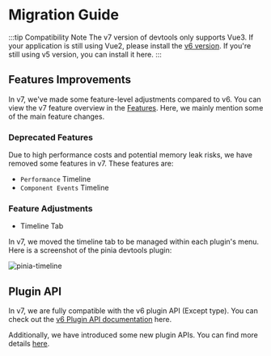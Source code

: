 # Migration Guide

:::tip Compatibility Note
The v7 version of devtools only supports Vue3. If your application is still using Vue2, please install the [v6 version](https://chromewebstore.google.com/detail/vuejs-devtools/iaajmlceplecbljialhhkmedjlpdblhp?utm_source=ext_sidebar?utm_source=ext_sidebar). If you're still using v5 version, you can install it here.
:::

## Features Improvements

In v7, we've made some feature-level adjustments compared to v6. You can view the v7 feature overview in the [Features](/getting-started/features). Here, we mainly mention some of the main feature changes.

### Deprecated Features

Due to high performance costs and potential memory leak risks, we have removed some features in v7. These features are:

- `Performance` Timeline
- `Component Events` Timeline

### Feature Adjustments

- Timeline Tab

In v7, we moved the timeline tab to be managed within each plugin's menu. Here is a screenshot of the pinia devtools plugin:

![pinia-timeline](/features/pinia-timeline.png)

## Plugin API

In v7, we are fully compatible with the v6 plugin API (Except type). You can check out the [v6 Plugin API documentation](https://devtools-v6.vuejs.org/plugin/api-reference.html) here.

Additionally, we have introduced some new plugin APIs. You can find more details [here](/plugins/api).
